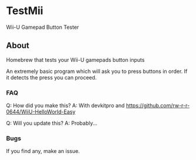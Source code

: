 # TestMii #
Wii-U Gamepad Button Tester
## About ##
Homebrew that tests your Wii-U gamepads button inputs

An extremely basic program which will ask you to press buttons in order. If it detects the press you can proceed.

### FAQ ###
Q: How did you make this?
A: With devkitpro and https://github.com/rw-r-r-0644/WiiU-HelloWorld-Easy

Q: Will you update this?
A: Probably...

### Bugs ###
If you find any, make an issue.
